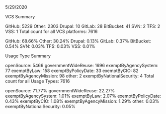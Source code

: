 5/29/2020

VCS Summary

GitHub: 5229
Other: 2303
Drupal: 10
GitLab: 28
BitBucket: 41
SVN: 2
TFS: 2
VSS: 1
Total count for all VCS platforms: 7616

GitHub: 68.66%
Other: 30.24%
Drupal: 0.13%
GitLab: 0.37%
BitBucket: 0.54%
SVN: 0.03%
TFS: 0.03%
VSS: 0.01%

Usage Type Summary

openSource: 5466
governmentWideReuse: 1696
exemptByAgencySystem: 77
exemptByLaw: 158
exemptByPolicyDate: 33
exemptByCIO: 82
exemptByAgencyMission: 98
other: 2
exemptByNationalSecurity: 4
Total count for all Usage Types: 7616

openSource: 71.77%
governmentWideReuse: 22.27%
exemptByAgencySystem: 1.01%
exemptByLaw: 2.07%
exemptByPolicyDate: 0.43%
exemptByCIO: 1.08%
exemptByAgencyMission: 1.29%
other: 0.03%
exemptByNationalSecurity: 0.05%